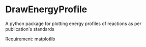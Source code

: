 # DrawEnergyProfile
A python package for plotting energy profiles of reactions as per publication's standards

Requirement:
matplotlib
